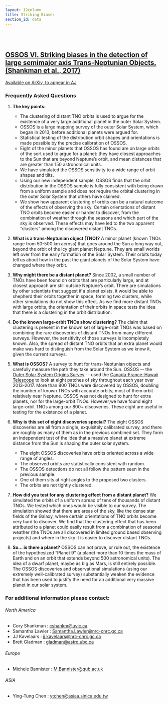 ```yaml
---
layout: 12column
title: Striking Biases
section_id: data
---
```


<div class='full parallax' style='background-image: url(images/large_a_orbits_zoom.png); color: #fff;'
     xmlns="http://www.w3.org/1999/html">
  <div class='row'>
    <div class='twelve columns'>
      {% include section-header.html title="Striking Biases" color="#2471A3" tagline="Seeing the expected" class="big" %}
    </div>
  </div>
  <div class='four spacing'></div>
  <div class='four spacing'></div>

</div>


## [OSSOS VI. Striking biases in the detection of large semimajor axis Trans-Neptunian Objects. (Shankman et al., 2017)](https://arxiv.org/abs/1706.05348)

[Available on ArXiv, to appear in AJ](https://arxiv.org/abs/1706.05348)

### Frequently Asked Questions 

 1. **The key points:**
    * The clustering of distant TNO orbits is used to argue for the existence of a very large additional planet in the outer Solar System. 
    * OSSOS is a large mapping survey of the outer Solar System, which began in 2013, before additional planets were argued for. 
    * Statistical testing of the distribution orbit shapes and orientations is made possible by the precise calibration of OSSOS. 
    * Eight of the minor planets that OSSOS has found are on large orbits of the sort used to argue for a planet: they have closest approaches to the Sun that are beyond Neptune’s orbit, and mean distances that are greater than 150 astronomical units. 
    * We have simulated the OSSOS sensitivity to a wide range of orbit shapes and tilts.
    * Using our new independent sample, OSSOS finds that the orbit distribution in the OSSOS sample is fully consistent with being drawn from a uniform sample and does not require the orbital clustering in the outer Solar System that others have claimed.
    * We show how apparent clustering of orbits can be a natural outcome of the effects of observing the sky. Certain orientations of distant TNO orbits become easier or harder to discover, from the combination of weather through the seasons and which part of the sky is observed. These effects may have led to the two apparent “clusters” among the discovered distant TNOs.


2. **What is a trans-Neptunian object (TNO)?**
A minor planet (known TNOs range from 50-500 km across) that goes around the Sun a long way out, beyond the orbit of the icy giant planet Neptune. They are small worlds left over from the early formation of the Solar System. Their orbits today tell us about how in the past the giant planets of the Solar System have changed where they orbit.

3. **Why might there be a distant planet?**
Since 2002, a small number of TNOs have been found on orbits that are particularly large, and at closest approach are still outside Neptune’s orbit. There are simulations by other scientists that suggest if a planet exists, it would be able to shepherd their orbits together in space, forming two clusters, while other simulations do not show this effect. As we find more distant TNOs with large orbits, the orientation of their orbits in space tests the idea that there is a clustering in the orbit distribution.

4. **Do the known large-orbit TNOs show clustering?**
The claim that clustering is present in the known set of large-orbit TNOs was based on combining the rare discoveries of distant TNOs from many different surveys. However, the sensitivity of those surveys is incompletely known. Also, the spread of distant TNO orbits that an extra planet would make was hard to distinguish from the Solar System as we know it, given the current surveys. 

5. **What is OSSOS?**
A survey to hunt for trans-Neptunian objects and carefully measure the path they take around the Sun. 
OSSOS -- the [Outer Solar System Origins Survey](http://www.ossos-survey.org) -- used the 
[Canada-France-Hawaii Telescope](http://www.cfht.hawaii.edu) to look at eight patches of sky throughout each year over 
2013-2017. More than 800 TNOs were discovered by OSSOS, doubling the number of known TNOs with accurate orbits; 
most of them orbit relatively near Neptune. OSSOS was not designed to hunt for extra planets, nor for the large-orbit 
TNOs.   However,we have found eight large-orbit TNOs among our 800+ discoveries. These eight are useful in testing for 
the existence of a planet.

6. **Why is this set of eight discoveries special?**
The eight OSSOS discoveries are all from a single, exquisitely calibrated survey, and there are roughly as many of them as in the previous combined set. They form an independent test of the idea that a massive planet at extreme distance from the Sun is shaping the outer solar system. 
    * The eight OSSOS discoveries have orbits oriented across a wide range of angles.
    * The observed orbits are statistically consistent with random. 
    * The OSSOS detections do not all follow the pattern seen in the previous sample. 
    * One of them sits at right angles to the proposed two clusters. 
    * The orbits are not tightly clustered.


7. **How did you test for any clustering effect from a distant planet?**
We simulated the orbits of a uniform spread of tens of thousands of distant TNOs. We tested which ones would be visible to our survey. The simulation showed that there are areas of the sky, like the dense star fields of the Galaxy, where certain orientations of TNO orbits become very hard to discover. We find that the clustering effect that has been attributed to a planet could easily result from a combination of seasonal weather (the TNOs are all discovered in limited ground based observing projects) and where in the sky it is easier to discover distant TNOs.

8. **So… is there a planet?**
OSSOS can not prove, or rule out, the existence of the hypothesized “Planet 9” (a planet more than 10 times the 
mass of Earth and on an orbit that extends beyond 500 astronomical units). The idea of a dwarf planet, maybe as big as 
Mars, is still entirely possible.  The OSSOS discoveries and observational simulations (using our extremely 
well-calibrated survey) substantially weaken the evidence that has been used to justify the 
need for an additional very massive planet in our solar system.

### For additional information please contact:

###### North America
  * Cory Shankman : cshankm@uvic.ca
  * Samantha Lawler : Samantha.Lawler@nrc-cnrc.gc.ca
  * JJ Kavelaars : jj.kavelaars@nrc-cnrc.gc.ca
  * Brett Gladman : gladman@astro.ubc.ca
  
###### Europe
  * Michele Bannister :  M.Bannister@qub.ac.uk
  
###### ASIA
  * Ying-Tung Chen :  ytchen@asiaa.sinica.edu.tw
  